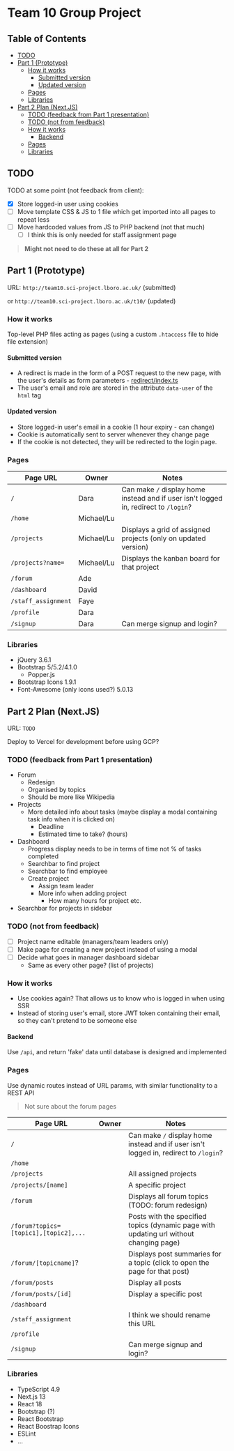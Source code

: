 # Team 10 Group Project <!-- omit in toc -->

## Table of Contents <!-- omit in toc -->

<!-- TOC -->
- [TODO](#todo)
- [Part 1 (Prototype)](#part-1-prototype)
  - [How it works](#how-it-works)
    - [Submitted version](#submitted-version)
    - [Updated version](#updated-version)
  - [Pages](#pages)
  - [Libraries](#libraries)
- [Part 2 Plan (Next.JS)](#part-2-plan-nextjs)
  - [TODO (feedback from Part 1 presentation)](#todo-feedback-from-part-1-presentation)
  - [TODO (not from feedback)](#todo-not-from-feedback)
  - [How it works](#how-it-works-1)
    - [Backend](#backend)
  - [Pages](#pages-1)
  - [Libraries](#libraries-1)
<!-- TOC -->

## TODO

TODO at some point (not feedback from client):

- [x] Store logged-in user using cookies
- [ ] Move template CSS & JS to 1 file which get imported into all pages to repeat less
- [ ] Move hardcoded values from JS to PHP backend (not that much)
  - [ ] I think this is only needed for staff assignment page

> **Might not need to do these at all for Part 2**

## Part 1 (Prototype)

URL: `http://team10.sci-project.lboro.ac.uk/` (submitted)

or `http://team10.sci-project.lboro.ac.uk/t10/` (updated)

### How it works

Top-level PHP files acting as pages (using a custom `.htaccess` file to hide file extension)

#### Submitted version

- A redirect is made in the form of a POST request to the new page, with the user's details as form parameters
\- [redirect/index.ts](https://github.com/f-okd/Team-10-Team-Project/blob/f550d80308126a3c18ea113c5e857acf5d65ad23/prototype/src/utils/redirect/index.ts)
- The user's email and role are stored in the attribute `data-user` of the `html` tag

#### Updated version

- Store logged-in user's email in a cookie (1 hour expiry - can change)
- Cookie is automatically sent to server whenever they change page
- If the cookie is not detected, they will be redirected to the login page.

### Pages

| Page URL            | Owner      | Notes                                                                                |
|---------------------|------------|--------------------------------------------------------------------------------------|
| `/`                 | Dara       | Can make `/` display home instead and if user isn't logged in, redirect to `/login`? |
| `/home`             | Michael/Lu |                                                                                      |
| `/projects`         | Michael/Lu | Displays a grid of assigned projects (only on updated version)                       |
| `/projects?name=`   | Michael/Lu | Displays the kanban board for that project                                           |
| `/forum`            | Ade        |                                                                                      |
| `/dashboard`        | David      |                                                                                      |
| `/staff_assignment` | Faye       |                                                                                      |
| `/profile`          | Dara       |                                                                                      |
| `/signup`           | Dara       | Can merge signup and login?                                                          |

### Libraries

- jQuery 3.6.1
- Bootstrap 5/5.2/4.1.0
  - Popper.js
- Bootstrap Icons 1.9.1
- Font-Awesome (only icons used?) 5.0.13

## Part 2 Plan (Next.JS)

URL: `TODO`

Deploy to Vercel for development before using GCP?

### TODO (feedback from Part 1 presentation)

- Forum
  - Redesign
  - Organised by topics
  - Should be more like Wikipedia
- Projects
  - More detailed info about tasks (maybe display a modal containing task info when it is clicked on)
    - Deadline
    - Estimated time to take? (hours)
- Dashboard
  - Progress display needs to be in terms of time not % of tasks completed
  - Searchbar to find project
  - Searchbar to find employee
  - Create project
    - Assign team leader
    - More info when adding project
      - How many hours for project etc.
- Searchbar for projects in sidebar

### TODO (not from feedback)

- [ ] Project name editable (managers/team leaders only)
- [ ] Make page for creating a new project instead of using a modal
- [ ] Decide what goes in manager dashboard sidebar
  - Same as every other page? (list of projects)

### How it works

- Use cookies again? That allows us to know who is logged in when using SSR
- Instead of storing user's email, store JWT token containing their email, so they can't pretend to be someone else

#### Backend

Use `/api`, and return 'fake' data until database is designed and implemented

### Pages

Use dynamic routes instead of URL params, with similar functionality to a REST API

> Not sure about the forum pages

| Page URL                              | Owner | Notes                                                                                   |
|---------------------------------------|-------|-----------------------------------------------------------------------------------------|
| `/`                                   |       | Can make `/` display home instead and if user isn't logged in, redirect to `/login`?    |
| `/home`                               |       |                                                                                         |
| `/projects`                           |       | All assigned projects                                                                   |
| `/projects/[name]`                    |       | A specific project                                                                      |
| `/forum`                              |       | Displays all forum topics (TODO: forum redesign)                                        |
| `/forum?topics=[topic1],[topic2],...` |       | Posts with the specified topics (dynamic page with updating url without changing page)  |
| `/forum/[topicname]`?                 |       | Displays post summaries for a topic (click to open the page for that post)              |
| `/forum/posts`                        |       | Display all posts                                                                       |
| `/forum/posts/[id]`                   |       | Display a specific post                                                                 |
| `/dashboard`                          |       |                                                                                         |
| `/staff_assignment`                   |       | I think we should rename this URL                                                       |
| `/profile`                            |       |                                                                                         |
| `/signup`                             |       | Can merge signup and login?                                                             |

### Libraries

- TypeScript 4.9
- Next.js 13
- React 18
- Bootstrap (?)
- React Bootstrap
- React Boostrap Icons
- ESLint
- ...
